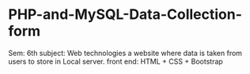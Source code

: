 # PHP-and-MySQL-Data-Collection-form
Sem: 6th 
subject: Web technologies
a website where data is taken from users to store in Local server.
front end: HTML + CSS + Bootstrap
